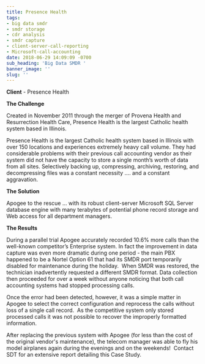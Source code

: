 ```yaml
---
title: Presence Health
tags:
- big data smdr
- smdr storage
- cdr analysis
- smdr capture
- client-server-call-reporting
- Microsoft-call-accounting
date: 2018-06-29 14:09:09 -0700
sub_heading: 'Big Data SMDR '
banner_image: ''
slug: ''
---
```

**Client** - Presence Health

**The Challenge**

Created in November 2011 through the merger of Provena Health and Resurrection Health Care, Presence Health is the largest Catholic health system based in Illinois.

Presence Health is the largest Catholic health system based in Illinois with over 150 locations and experiences extremely heavy call volume. They had considerable problems with their previous call accounting vendor as their system did not have the capacity to store a single month’s worth of data from all sites. Selectively backing up, compressing, archiving, restoring, and decompressing files was a constant necessity …. and a constant aggravation.

**The Solution**

Apogee to the rescue … with its robust client-server Microsoft SQL Server database engine with many terabytes of potential phone record storage and Web access for all department managers.

**The Results**

During a parallel trial Apogee accurately recorded 10.6% more calls than the well-known competitor’s Enterprise system. In fact the improvement in data capture was even more dramatic during one period - the main PBX happened to be a Nortel Option 61 that had its SMDR port temporarily disabled for maintenance during the holiday.  When SMDR was restored, the technician inadvertently requested a different SMDR format. Data collection then proceeded for over a week without anyone noticing that both call accounting systems had stopped processing calls.

Once the error had been detected, however, it was a simple matter in Apogee to select the correct configuration and reprocess the calls without loss of a single call record.  As the competitive system only stored processed calls it was not possible to recover the improperly formatted information.

After replacing the previous system with Apogee (for less than the cost of the original vendor's maintenance), the telecom manager was able to fly his model airplanes again during the evenings and on the weekends!  Contact SDT for an extensive report detailing this Case Study.